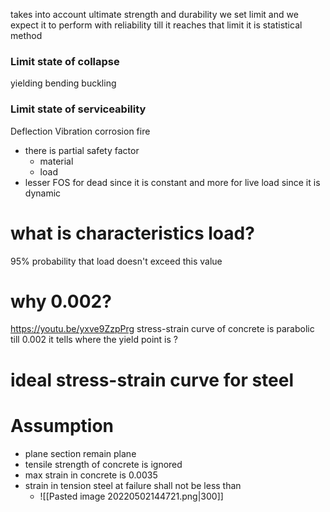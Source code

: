 takes into account ultimate strength and durability 
we set limit and we expect it to perform with reliability till it reaches that limit
it is statistical method

### Limit state of collapse
yielding
bending
buckling

### Limit state  of serviceability
Deflection
Vibration
corrosion
fire

- there is partial safety factor 
	- material
	- load
- lesser FOS for dead since it is constant and more for live load since it is dynamic

# what is characteristics load?
95% probability that load doesn't exceed this value

# why 0.002?
https://youtu.be/yxve9ZzpPrg
stress-strain curve of concrete is parabolic till 0.002
it tells where the yield point is ?

# ideal stress-strain curve for steel 

# Assumption
- plane section remain plane
- tensile strength of concrete is ignored
- max strain in concrete is 0.0035
- strain in tension steel at failure shall not be less than
	- ![[Pasted image 20220502144721.png|300]]